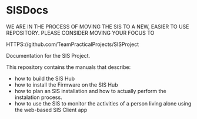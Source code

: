 # SISDocs

WE ARE IN THE PROCESS OF MOVING THE SIS TO A NEW, EASIER TO USE REPOSITORY. PLEASE CONSIDER MOVING YOUR FOCUS TO

HTTPS://github.com/TeamPracticalProjects/SISProject


Documentation for the SIS Project.

This repository contains the manuals that describe:
- how to build the SIS Hub
- how to install the Firmware on the SIS Hub
- how to plan an SIS installation and how to actually perform the instalation process.
- how to use the SIS to monitor the activities of a person living alone using the web-based SIS Client app
  
